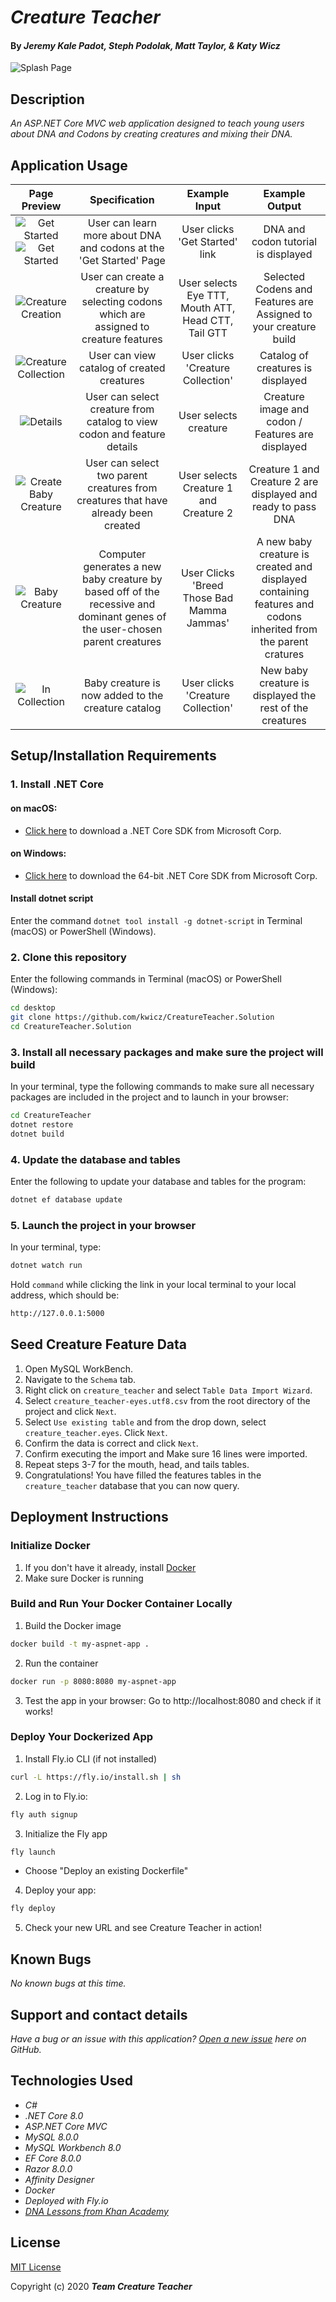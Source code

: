 # _Creature Teacher_

#### By _**Jeremy Kale Padot, Steph Podolak, Matt Taylor, & Katy Wicz**_

![Splash Page](CreatureTeacher/wwwroot/img/projectWalkthrough/preview.png)

## Description

_An ASP.NET Core MVC web application designed to teach young users about DNA and Codons by creating creatures and mixing their DNA._

## Application Usage

|                                                                    Page Preview                                                                     |                                                        Specification                                                        |                    Example Input                    |                                                 Example Output                                                 |
| :-------------------------------------------------------------------------------------------------------------------------------------------------: | :-------------------------------------------------------------------------------------------------------------------------: | :-------------------------------------------------: | :------------------------------------------------------------------------------------------------------------: |
| ![Get Started](CreatureTeacher/wwwroot/img/projectWalkthrough/learn1.png) ![Get Started](CreatureTeacher/wwwroot/img/projectWalkthrough/learn2.png) |                             User can learn more about DNA and codons at the 'Get Started' Page                              |           User clicks 'Get Started' link            |                                      DNA and codon tutorial is displayed                                       |
|                               ![Creature Creation](CreatureTeacher/wwwroot/img/projectWalkthrough/buildCreature.png)                                |                   User can create a creature by selecting codons which are assigned to creature features                    | User selects Eye TTT, Mouth ATT, Head CTT, Tail GTT |                        Selected Codens and Features are Assigned to your creature build                        |
|                            ![Creature Collection](CreatureTeacher/wwwroot/img/projectWalkthrough/creatureCollection.png)                            |                                         User can view catalog of created creatures                                          |          User clicks 'Creature Collection'          |                                       Catalog of creatures is displayed                                        |
|                                       ![Details](CreatureTeacher/wwwroot/img/projectWalkthrough/details.png)                                        |                           User can select creature from catalog to view codon and feature details                           |                User selects creature                |                               Creature image and codon / Features are displayed                                |
|                             ![Create Baby Creature](CreatureTeacher/wwwroot/img/projectWalkthrough/parentCreatures.png)                             |                     User can select two parent creatures from creatures that have already been created                      |       User selects Creature 1 and Creature 2        |                         Creature 1 and Creature 2 are displayed and ready to pass DNA                          |
|                                  ![Baby Creature](CreatureTeacher/wwwroot/img/projectWalkthrough/newCreature.png)                                   | Computer generates a new baby creature by based off of the recessive and dominant genes of the user-chosen parent creatures |     User Clicks 'Breed Those Bad Mamma Jammas'      | A new baby creature is created and displayed containing features and codons inherited from the parent cratures |
|                                      ![In Collection](CreatureTeacher/wwwroot/img/projectWalkthrough/born.png)                                      |                                     Baby creature is now added to the creature catalog                                      |          User clicks 'Creature Collection'          |                            New baby creature is displayed the rest of the creatures                            |

## Setup/Installation Requirements

### 1. Install .NET Core

#### on macOS:

- [Click here](https://dotnet.microsoft.com/download/thank-you/dotnet-sdk-2.2.106-macos-x64-installer) to download a .NET Core SDK from Microsoft Corp.

#### on Windows:

- [Click here](https://dotnet.microsoft.com/download/thank-you/dotnet-sdk-2.2.203-windows-x64-installer) to download the 64-bit .NET Core SDK from Microsoft Corp.

#### Install dotnet script

Enter the command `dotnet tool install -g dotnet-script` in Terminal (macOS) or PowerShell (Windows).

### 2. Clone this repository

Enter the following commands in Terminal (macOS) or PowerShell (Windows):

```sh
cd desktop
git clone https://github.com/kwicz/CreatureTeacher.Solution
cd CreatureTeacher.Solution
```

### 3. Install all necessary packages and make sure the project will build

In your terminal, type the following commands to make sure all necessary packages are included in the project and to launch in your browser:

```sh
cd CreatureTeacher
dotnet restore
dotnet build
```

### 4. Update the database and tables

Enter the following to update your database and tables for the program:

```sh
dotnet ef database update
```

### 5. Launch the project in your browser

In your terminal, type:

```sh
dotnet watch run
```

Hold `command` while clicking the link in your local terminal to your local address, which should be:

```sh
http://127.0.0.1:5000
```

## Seed Creature Feature Data

1. Open MySQL WorkBench.
2. Navigate to the `Schema` tab.
3. Right click on `creature_teacher` and select `Table Data Import Wizard`.
4. Select `creature_teacher-eyes.utf8.csv` from the root directory of the project and click `Next`.
5. Select `Use existing table` and from the drop down, select `creature_teacher.eyes`. Click `Next`.
6. Confirm the data is correct and click `Next`.
7. Confirm executing the import and Make sure 16 lines were imported.
8. Repeat steps 3-7 for the mouth, head, and tails tables.
9. Congratulations! You have filled the features tables in the `creature_teacher` database that you can now query.

## Deployment Instructions

### Initialize Docker

1. If you don't have it already, install [Docker](https://www.docker.com/get-started/)
2. Make sure Docker is running

### Build and Run Your Docker Container Locally

1. Build the Docker image

```sh
docker build -t my-aspnet-app .
```

2. Run the container

```sh
docker run -p 8080:8080 my-aspnet-app
```

3.  Test the app in your browser: Go to http://localhost:8080 and check if it works!

### Deploy Your Dockerized App

1. Install Fly.io CLI (if not installed)

```sh
curl -L https://fly.io/install.sh | sh
```

2. Log in to Fly.io:

```sh
fly auth signup
```

3. Initialize the Fly app

```sh
fly launch
```

- Choose "Deploy an existing Dockerfile"

4. Deploy your app:

```sh
fly deploy
```

5. Check your new URL and see Creature Teacher in action!

## Known Bugs

_No known bugs at this time._

## Support and contact details

_Have a bug or an issue with this application? [Open a new issue](https://github.com/kwicz/CreatureTeacher.Solution/issues) here on GitHub._

## Technologies Used

- _C#_
- _.NET Core 8.0_
- _ASP.NET Core MVC_
- _MySQL 8.0.0_
- _MySQL Workbench 8.0_
- _EF Core 8.0.0_
- _Razor 8.0.0_
- _Affinity Designer_
- _Docker_
- _Deployed with Fly.io_
- _[DNA Lessons from Khan Academy](https://www.khanacademy.org/science/biology/gene-expression-central-dogma/central-dogma-transcription/a/the-genetic-code-discovery-and-properties)_

## License

[MIT License](https://choosealicense.com/licenses/mit/)

Copyright (c) 2020 **_Team Creature Teacher_**
